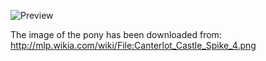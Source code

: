 ![Preview](https://raw.github.com/GNU-Pony/artwork/master/SYSLINUX/vesamenu/4:3/spike+dragon/preview.png)

The image of the pony has been downloaded from:
    http://mlp.wikia.com/wiki/File:Canterlot_Castle_Spike_4.png
